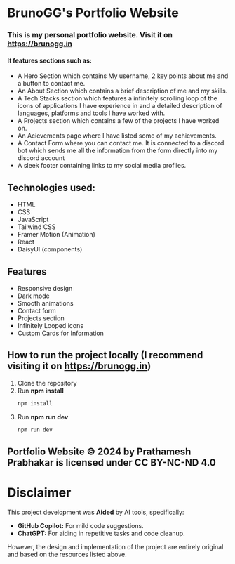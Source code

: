 # BrunoGG's Portfolio Website

### This is my personal portfolio website. Visit it on https://brunogg.in
#### It features sections such as:
- A Hero Section which contains My username, 2 key points about me and a button to contact me.
- An About Section which contains a brief description of me and my skills.
- A Tech Stacks section which features a infinitely scrolling loop of the icons of applications I have experience in and a detailed description of languages, platforms and tools I have worked with.
- A Projects section which contains a few of the projects I have worked on.
- An Acievements page where I have listed some of my achievements.
- A Contact Form where you can contact me. It is connected to a discord bot which sends me all the information from the form directly into my discord account
- A sleek footer containing links to my social media profiles. 

## Technologies used:
- HTML
- CSS
- JavaScript
- Tailwind CSS
- Framer Motion (Animation)
- React
- DaisyUI (components)

## Features
- Responsive design
- Dark mode
- Smooth animations
- Contact form
- Projects section
- Infinitely Looped icons 
- Custom Cards for Information

## How to run the project locally (I recommend visiting it on https://brunogg.in)
1. Clone the repository
2. Run **npm install**
    ```bash
    npm install
    ```
3. Run **npm run dev**
    ```bash
    npm run dev
    ```

## Portfolio Website © 2024 by Prathamesh Prabhakar is licensed under CC BY-NC-ND 4.0 
# Disclaimer

This project development was **Aided** by AI tools, specifically:

* **GitHub Copilot:** For mild code suggestions.
* **ChatGPT:** For aiding in repetitive tasks and code cleanup.

However, the design and implementation of the project are entirely original and based on the resources listed above.